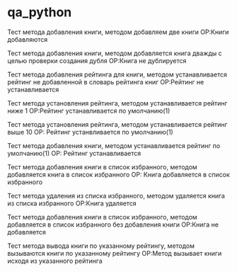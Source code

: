 # qa_python

Тест метода добавления книги, методом добавляем две книги 
ОР:Книги добавляются


Тест метода добавления книги, методом добавляется книга дважды с целью проверки создания дубля
ОР:Книга не дублируется


Тест метода добавления рейтинга для книги, методом устанавливается рейтинг не добавленной в словарь рейтинга книг
ОР:Рейтинг не устанавливается 

Тест метода установления рейтинга, методом устанавливается рейтинг ниже 1
ОР:Рейтинг устанавливается по умолчанию(1)

Тест метода установления рейтинга, методом устанавливается рейтинг выше 10
ОР: Рейтинг устанвливается по умолчанию(1)

Тест метода добавления книги, методом устанавливается рейтинг по умолчанию(1)
ОР: Рейтинг устанавливается

Тест метода добавления книги в список избранного, методом добавляется книга в список избранного 
ОР: Книга добавляется в список избранного

Тест метода удаления из списка избранного, методом удаляется книга из списка избранного
ОР:Книга удаляется

Тест метода добавления книги в список избранного, методом добавляется в список избранного без добавления книги 
ОР:Книга не добавляется

Тест метода вывода книги по указанному рейтингу, методом вызываются книги по указанному рейтингу
ОР:Метод вызывает книги исходя из указанного рейтинга
